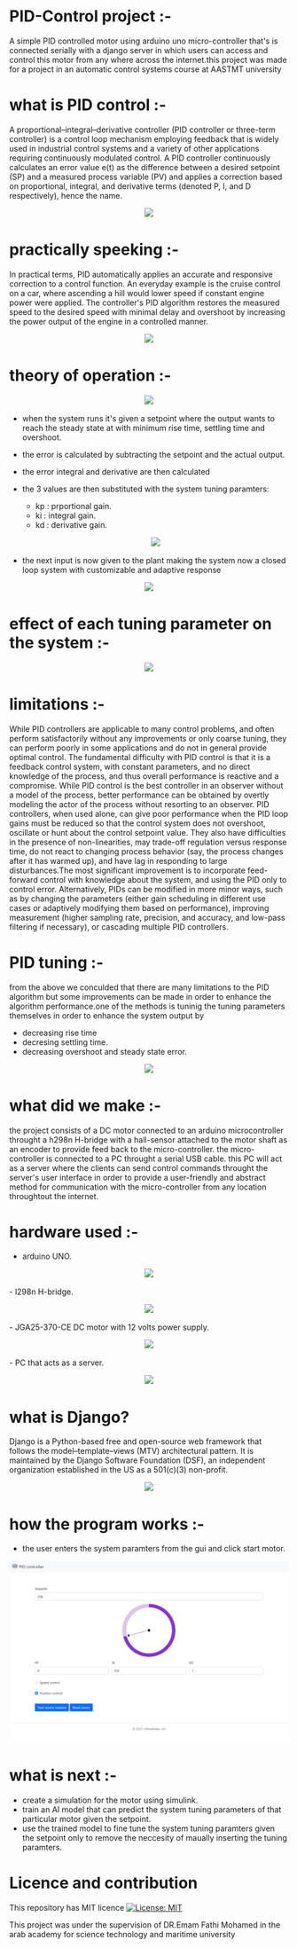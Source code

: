 # PID-Control project :-
A simple PID controlled motor using arduino uno micro-controller that's is connected serially with a django server in which users can access and control this motor from 
any where across the internet.this project was made for a project in an automatic control systems course at AASTMT university

# what is PID control :-
A proportional–integral–derivative controller (PID controller or three-term controller) is a control loop mechanism employing feedback that is widely used in industrial
control systems and a variety of other applications requiring continuously modulated control. A PID controller continuously calculates an error value e(t) as the difference 
between a desired setpoint (SP) and a measured process variable (PV) and applies a correction based on proportional, integral, and derivative terms 
(denoted P, I, and D respectively), hence the name.

<p align="center">
<img src="https://upload.wikimedia.org/wikipedia/commons/thumb/4/43/PID_en.svg/400px-PID_en.svg.png">
</p>

# practically speeking :-
In practical terms, PID automatically applies an accurate and responsive correction to a control function. An everyday example is the cruise control on a car, 
where ascending a hill would lower speed if constant engine power were applied. The controller's PID algorithm restores the measured speed to the desired speed with minimal
delay and overshoot by increasing the power output of the engine in a controlled manner.

<p align="center">
<img src="https://www.innovyze.com/media/5596/emagin-thouheed-diagram-3.png?width=463&height=339&mode=max">
</p>

# theory of operation :-
<p align="center">
<img src="https://www.tronicszone.com/tronicszone/wp-content/uploads/2020/03/closed-loop-control-system.png">
</p>

  - when the system runs it's given a setpoint where the output wants to reach the steady state at with minimum rise time, settling time and overshoot.
  - the error is calculated by subtracting the setpoint and the actual output.
  - the error integral and derivative are then calculated
  - the 3 values are then substituted with the system tuning paramters:
    - kp : prportional gain.
    - ki : integral gain.
    - kd : derivative gain.
    <p align="center">
    <img src="https://wikimedia.org/api/rest_v1/media/math/render/svg/cd581e5c8539ce46453574d1188bd9d52a610fe0">
    </p>

  - the next input is now given to the plant making the system now a closed loop system with customizable and adaptive response
  
  

<p align="center">
<img src="https://engineerscommunity.com/uploads/db4532/original/1X/25d978ea3ebc8bd31dd267d9a663a0807d2c85d7.png">
</p>

# effect of each tuning parameter on the system :-

<p align="center">
<img src="https://upload.wikimedia.org/wikipedia/commons/3/33/PID_Compensation_Animated.gif">
</p>


# limitations :-
While PID controllers are applicable to many control problems, and often perform satisfactorily without any improvements or only coarse tuning, they can perform poorly 
in some applications and do not in general provide optimal control. The fundamental difficulty with PID control is that it is a feedback control system, with constant 
parameters, and no direct knowledge of the process, and thus overall performance is reactive and a compromise. While PID control is the best controller in an observer 
without a model of the process, better performance can be obtained by overtly modeling the actor of the process without resorting to an observer.
PID controllers, when used alone, can give poor performance when the PID loop gains must be reduced so that the control system does not overshoot, oscillate or hunt about
the control setpoint value. They also have difficulties in the presence of non-linearities, may trade-off regulation versus response time, do not react to changing process 
behavior (say, the process changes after it has warmed up), and have lag in responding to large disturbances.The most significant improvement is to incorporate feed-forward
control with knowledge about the system, and using the PID only to control error. Alternatively, PIDs can be modified in more minor ways, such as by changing the parameters
(either gain scheduling in different use cases or adaptively modifying them based on performance), improving measurement (higher sampling rate, precision, and accuracy, 
and low-pass filtering if necessary), or cascading multiple PID controllers.

# PID tuning :-
from the above we conculded that there are many limitations to the PID algorithm but some improvements can be made in order to enhance the algorithm performance.one of the methods
is tuninig the tuning parameters themselves in order to enhance the system output by

- decreasing rise time
- decresing settling time.
- decreasing overshoot and steady state error.

<p align="center">
<img src="https://www.allaboutcircuits.com/uploads/articles/IA_PID_controller_Table_1.jpg">
</p>


# what did we make :-
the project consists of a DC motor connected to an arduino microcontroller throught a h298n H-bridge with a hall-sensor attached to the motor shaft as an encoder to provide
feed back to the micro-controller. the micro-controller is connected to a PC throught a serial USB cable. this PC will act as a server where the clients can send control commands
throught the server's user interface in order to provide a user-friendly and abstract method for communication with the micro-controller from any location throughtout the internet.

# hardware used :-

- arduino UNO.
<p align="center">
<img src="https://m.media-amazon.com/images/I/51Kf4mBBeRL._AC_SY350_.jpg">
</p>
- l298n H-bridge.
<p align="center">
<img src="https://sc04.alicdn.com/kf/HTB11Y_LazvuK1Rjy0Faq6x2aVXa8.jpg">
</p>
- JGA25-370-CE DC motor with 12 volts power supply.
<p align="center">
<img src="https://m.media-amazon.com/images/I/417oaJdOSxL._AC_SX679_.jpg">
</p>
- PC that acts as a server.

<p align="center">
<img src="https://www.ubuy.com.eg/productimg/?image=aHR0cHM6Ly9tLm1lZGlhLWFtYXpvbi5jb20vaW1hZ2VzL0kvNzFZc0Y1c2VQNkwuX0FDX1NMMTUwMF8uanBn.jpg">
</p>

# what is Django?
Django is a Python-based free and open-source web framework that follows the model–template–views (MTV) architectural pattern. It is maintained by the Django Software Foundation (DSF), an independent organization established in the US as a 501(c)(3) non-profit.

<p align="center">
<img src="https://repository-images.githubusercontent.com/253698085/cce90300-78c3-11ea-8b94-604fad2c516d">
</p>


# how the program works :-
- the user enters the system paramters from the gui and click start motor.
<p align="center">
<img src="https://github.com/mhwahdan/PID-Control/blob/main/UI.png">
</p>

# what is next :-

- create a simulation for the motor using simulink.
- train an AI model that can predict the system tuning parameters of that particular motor given the setpoint.
- use the trained model to fine tune the system tuning paramters given the setpoint only to remove the neccesity of maually inserting the tuning paramters.

# Licence and contribution

This repository has MIT licence
[![License: MIT](https://img.shields.io/badge/License-MIT-yellow.svg)](https://opensource.org/licenses/MIT)

This project was under the supervision of DR.Emam Fathi Mohamed in the arab academy for science technology and maritime university
